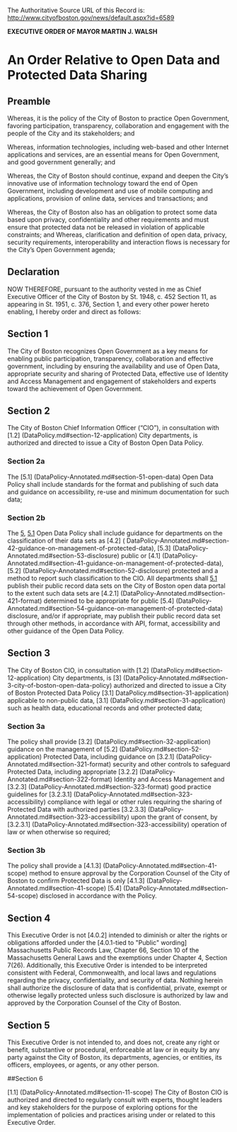 The Authoritative Source URL of this Record is: http://www.cityofboston.gov/news/default.aspx?id=6589

**EXECUTIVE ORDER OF MAYOR MARTIN J. WALSH**

# An Order Relative to Open Data and Protected Data Sharing

## Preamble

Whereas, it is the policy of the City of Boston to practice Open Government, favoring participation, transparency, collaboration and engagement with the people of the City and its stakeholders; and

Whereas, information technologies, including web-based and other Internet applications and services, are an essential means for Open Government, and good government generally; and

Whereas, the City of Boston should continue, expand and deepen the City’s innovative use of information technology toward the end of Open Government, including development and use of mobile computing and applications, provision of online data, services and transactions; and

Whereas, the City of Boston also has an obligation to protect some data based upon privacy, confidentiality and other requirements and must ensure that protected data not be released in violation of applicable constraints; and
Whereas, clarification and definition of open data, privacy, security requirements, interoperability and interaction flows is necessary for the City’s Open Government agenda;

## Declaration 

NOW THEREFORE, pursuant to the authority vested in me as Chief Executive Officer of the City of Boston by St. 1948, c. 452 Section 11, as appearing in St. 1951, c. 376, Section 1, and every other power hereto enabling, I hereby order and direct as follows:

## Section 1

The City of Boston recognizes Open Government as a key means for enabling public participation, transparency, collaboration and effective government, including by ensuring the availability and use of Open Data, appropriate security and sharing of Protected Data, effective use of Identity and Access Management and engagement of stakeholders and experts toward the achievement of Open Government.

## Section 2

The City of Boston Chief Information Officer (“CIO”), in consultation with [1.2] (DataPolicy.md#section-12-application) City departments, is authorized and directed to issue a City of Boston Open Data Policy.

### Section 2a

The [5.1] (DataPolicy-Annotated.md#section-51-open-data)  Open Data Policy shall include standards for the format and publishing of such data and guidance on accessibility, re-use and minimum documentation for such data;  

### Section 2b

The [5](DataPolicy.md#section-5-definitions), [5.1](DataPolicy.md#section-51-open-data) Open Data Policy shall include guidance for departments on the classification of their data sets as [4.2] ( DataPolicy-Annotated.md#section-42-guidance-on-management-of-protected-data), [5.3] (DataPolicy-Annotated.md#section-53-disclosure) public or [4.1] (DataPolicy-Annotated.md#section-41-guidance-on-management-of-protected-data), [5.2]  (DataPolicy-Annotated.md#section-52-disclosure) protected and a method to report such classification to the CIO.  All departments shall [5.1](DataPolicy.md#section-51-open-data) publish their public record data sets on the City of Boston open data portal to the extent such data sets are [4.2.1] (DataPolicy-Annotated.md#section-421-format) determined to be appropriate for public [5.4] (DataPolicy-Annotated.md#section-54-guidance-on-management-of-protected-data) disclosure, and/or if appropriate, may publish their public record data set through other methods, in accordance with API, format, accessibility and other guidance of the Open Data Policy.

## Section 3

The City of Boston CIO, in consultation with [1.2] (DataPolicy.md#section-12-application) City departments, is [3] (DataPolicy-Annotated.md#section-3-city-of-boston-open-data-policy) authorized and directed to issue a City of Boston  Protected Data Policy [3.1] DataPolicy.md#section-31-application) applicable to non-public data, [3.1] (DataPolicy.md#section-31-application) such as health data, educational records and other protected data; 

### Section 3a

The policy shall provide [3.2] (DataPolicy.md#section-32-application) guidance on the management of [5.2] (DataPolicy.md#section-52-application) Protected Data, including guidance on [3.2.1] (DataPolicy-Annotated.md#section-321-format) security and other controls to safeguard Protected Data, including appropriate [3.2.2] (DataPolicy-Annotated.md#section-322-format) Identity and Access Management and [3.2.3] (DataPolicy-Annotated.md#section-323-format) good practice guidelines for [3.2.3.1] (DataPolicy-Annotated.md#section-323-accessibility) compliance with legal or other rules requiring the sharing of Protected Data with authorized parties [3.2.3.3] (DataPolicy-Annotated.md#section-323-accessibility) upon the grant of consent, by [3.2.3.1] (DataPolicy-Annotated.md#section-323-accessibility) operation of law or when otherwise so required;

### Section 3b

The policy shall provide a [4.1.3] (DataPolicy-Annotated.md#section-41-scope) method to ensure approval by the Corporation Counsel of the City of Boston to confirm Protected Data is only [4.1.3] (DataPolicy-Annotated.md#section-41-scope) [5.4] (DataPolicy-Annotated.md#section-54-scope) disclosed in accordance with the Policy.

## Section 4

This Executive Order is not [4.0.2] intended to diminish or alter the rights or obligations afforded under the [4.0.1-tied to "Public" wording] Massachusetts Public Records Law, Chapter 66, Section 10 of the Massachusetts General Laws and the exemptions under Chapter 4, Section 7(26).  Additionally, this Executive Order is intended to be interpreted consistent with Federal, Commonwealth, and local laws and regulations regarding the privacy, confidentiality, and security of data.  Nothing herein shall authorize the disclosure of data that is confidential, private, exempt or otherwise legally protected unless such disclosure is authorized by law and approved by the Corporation Counsel of the City of Boston.

## Section 5

This Executive Order is not intended to, and does not, create any right or benefit, substantive or procedural, enforceable at law or in equity by any party against the City of Boston, its departments, agencies, or entities, its officers, employees, or agents, or any other person.

##Section 6 

[1.1] (DataPolicy-Annotated.md#section-11-scope) The City of Boston CIO is authorized and directed to regularly consult with experts, thought leaders and key stakeholders for the purpose of exploring options for the implementation of policies and practices arising under or related to this Executive Order.
